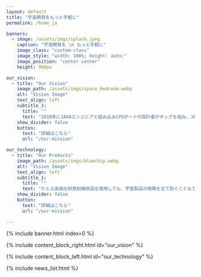 ```yaml
---
layout: default
title: "宇宙開発をもっと手軽に"
permalink: /home_ja

banners:
  - image: /assets/imgs/splash.jpeg
    caption: "宇宙開発を \n もっと手軽に"
    image_class: "custom-class"
    image_style: "width: 100%; height: auto;"
    image_position: "center center"
    height: 900px

our_vision:
  - title: "Our Vision"
    image_path: /assets/imgs/space_bedroom.webp
    alt: "Vision Image"
    text_align: left
    subtitle_1:
      title: ""
      text: "2018年にJAXAエンジニアと組み込みCPUボードの設計者がタッグを組み、JAXA発ベンチャーとして発足しました。 誰でも月に行ける時代… そんな世の中を目指して我々は安価で高性能な宇宙用コンピュータを開発します。"
    show_divider: false
    button:
      text: "詳細はこちら"
      url: "/our-mission"

our_technology:
  - title: "Our Products"
    image_path: /assets/imgs/bluechip.webp
    alt: "Vision Image"
    text_align: left
    subtitle_1:
      title: ""
      text: "たとえ高価な耐放射線部品を使用しても、宇宙製品の故障を全て防ぐこともできず、貴重な宇宙でのミッションが一瞬で終了することもあります。Space Cubicsの製品は、国際宇宙ステーションで蓄積された技術を活用することで、信頼性と製品開発コスト削減の両立を実現します。"
    show_divider: false
    button:
      text: "詳細はこちら"
      url: "/our-mission"

---
```


{% include banner.html index=0 %}

{% include content_block_right.html id="our_vision" %}

{% include content_block_left.html id="our_technology" %}

{% include news_list.html %}